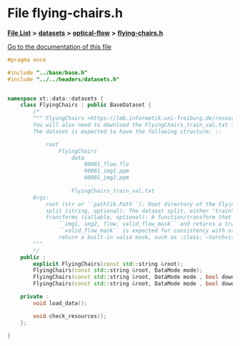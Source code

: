 

# File flying-chairs.h

[**File List**](files.md) **>** [**datasets**](dir_29ff4802398ba4a572b958e731c7adb4.md) **>** [**optical-flow**](dir_c5272f5a689662c2c5c28882f7ac0097.md) **>** [**flying-chairs.h**](flying-chairs_8h.md)

[Go to the documentation of this file](flying-chairs_8h.md)


```C++
#pragma once

#include "../base/base.h"
#include "../../headers/datasets.h"


namespace xt::data::datasets {
    class FlyingChairs : public BaseDataset {
        /*
        """`FlyingChairs <https://lmb.informatik.uni-freiburg.de/resources/datasets/FlyingChairs.en.html#flyingchairs>`_ Dataset for optical flow.
        You will also need to download the FlyingChairs_train_val.txt file from the dataset page.
        The dataset is expected to have the following structure: ::

            root
                FlyingChairs
                    data
                        00001_flow.flo
                        00001_img1.ppm
                        00001_img2.ppm
                        ...
                    FlyingChairs_train_val.txt
        Args:
            root (str or ``pathlib.Path``): Root directory of the FlyingChairs Dataset.
            split (string, optional): The dataset split, either "train" (default) or "val"
            transforms (callable, optional): A function/transform that takes in
                ``img1, img2, flow, valid_flow_mask`` and returns a transformed version.
                ``valid_flow_mask`` is expected for consistency with other datasets which
                return a built-in valid mask, such as :class:`~torchvision.datasets.KittiFlow`.
        """
        */
    public :
        explicit FlyingChairs(const std::string &root);
        FlyingChairs(const std::string &root, DataMode mode);
        FlyingChairs(const std::string &root, DataMode mode , bool download);
        FlyingChairs(const std::string &root, DataMode mode , bool download, TransformType transforms);

    private :
        void load_data();

        void check_resources();
    };

}
```



